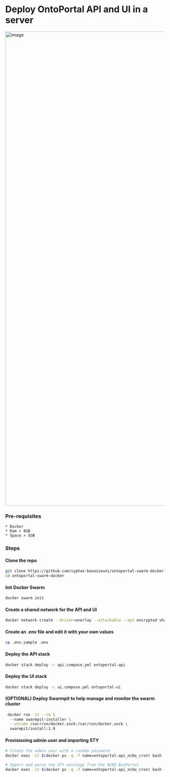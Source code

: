 # Deploy OntoPortal API and UI in a server
<img width="1495" alt="image" src="https://github.com/user-attachments/assets/10dc2feb-2e33-49c7-ae7a-55c68a43a88d" />

### Pre-requisites
    * Docker
    * Ram > 8GB
    * Space > 5GB

### Steps
#### Clone the repo
```bash
git clone https://github.com/syphax-bouazzouni/ontoportal-swarm-docker.git
cd ontoportal-swarm-docker
```
#### Init Docker Swarm
```bash
docker swarm init
```


#### Create a shared network for the API and UI
```bash
docker network create --driver=overlay --attachable --opt encrypted shared-network
```

#### Create an .env file and edit it with your own values
```bash
cp .env.sample .env
```

#### Deploy the API stack
```bash
docker stack deploy -c api.compose.yml ontoportal-api
```

#### Deploy the UI stack
```bash
docker stack deploy -c ui.compose.yml ontoportal-ui
```

#### (OPTIONAL) Deploy Swarmpit to help manage and monitor the swarm cluster
```bash
 docker run -it --rm \                              
  --name swarmpit-installer \
  --volume /var/run/docker.sock:/var/run/docker.sock \
  swarmpit/install:1.9
```

#### Provisioning admin user and importing STY
```bash
# Create the admin user with a random password
docker exec -it $(docker ps -q -f name=ontoportal-api_ncbo_cron) bash -c './provision/create_admin_user.sh'
```
```bash
# Import and parse the STY ontology from the NCBO BioPortal
docker exec -it $(docker ps -q -f name=ontoportal-api_ncbo_cron) bash -c './provision/create_parse_sty.sh'
```


